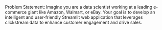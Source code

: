 Problem Statement:
Imagine you are a data scientist working at a leading e-commerce giant like Amazon, Walmart, or eBay. Your goal is to develop an intelligent and user-friendly Streamlit web application that leverages clickstream data to enhance customer engagement and drive sales.
